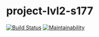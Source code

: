# project-lvl2-s177
[![Build Status](https://app.travis-ci.com/Rastler/project-lvl2-s177.svg?branch=master)](https://travis-ci.com/Rastler/project-lvl2-s177)
[![Maintainability](https://api.codeclimate.com/v1/badges/baa3ac2760aca964333b/maintainability)](https://codeclimate.com/github/Rastler/project-lvl2-s177/maintainability)
